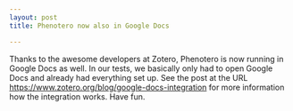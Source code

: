```yaml
---
layout: post
title: Phenotero now also in Google Docs

---
```


Thanks to the awesome developers at Zotero, Phenotero is now running in Google Docs as well. In our tests, we basically only had to open Google Docs and already had everything set up. See the post at the URL https://www.zotero.org/blog/google-docs-integration for more information how the integration works. Have fun.
